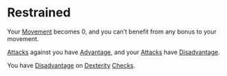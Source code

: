 # Restrained

Your [Movement](../Game%20Procedures/Movement.md) becomes 0, and you can’t benefit from any bonus to your movement.

[Attacks](../Game%20Procedures/Attack.md) against you have [Advantage](../Game%20Procedures/Dice%20Rolls/Advantage.md), and your [Attacks](../Game%20Procedures/Attack.md) have [Disadvantage](../Game%20Procedures/Dice%20Rolls/Disadvantage.md).

You have [Disadvantage](../Game%20Procedures/Dice%20Rolls/Disadvantage.md) on [Dexterity](../Player%20Characters/Chosen%20Statistics/Dexterity.md) [Checks](../Game%20Procedures/Check.md).
